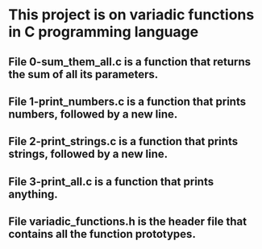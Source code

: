 # This project is on variadic functions in C programming language


## File 0-sum_them_all.c is a function that returns the sum of all its parameters.

## File 1-print_numbers.c is a function that prints numbers, followed by a new line.

## File 2-print_strings.c is a function that prints strings, followed by a new line.

## File 3-print_all.c is a function that prints anything.

## File variadic_functions.h is the header file that contains all the function prototypes.
